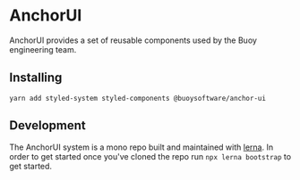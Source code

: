 # AnchorUI

AnchorUI provides a set of reusable components used by the Buoy engineering
team.

## Installing

```
yarn add styled-system styled-components @buoysoftware/anchor-ui
```

## Development

The AnchorUI system is a mono repo built and maintained with
[lerna](https://lerna.js.org/). In order to get started once you've cloned the
repo run `npx lerna bootstrap` to get started.
